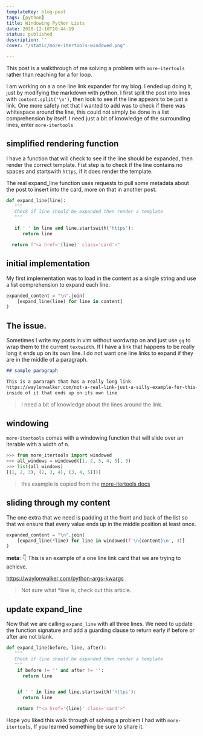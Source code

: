 ```yaml
---
templateKey: blog-post
tags: [python]
title: Windowing Python Lists
date: 2020-12-10T10:44:19
status: published
description: ''
cover: "/static/more-itertools-windowed.png"

---
```


This post is a walkthrough of me solving a problem with `more-itertools` rather
than reaching for a for loop.

I am working on a a one line link expander for my blog.  I ended up doing it,
just by modifying the markdown with python.  I first split the post into lines
with `content.split('\n')`, then look to see if the line appears to be just a
link.  One more safety net that I wanted to add was to check if there was
whitespace around the line, this could not simply be done in a list
comprehension by itself.  I need just a bit of knowledge of the surrounding
lines, enter `more-itertools`


## simplified rendering function

I have a function that will check to see if the
line should be expanded, then render the correct
template.  Fist step is to check if the line
contains no spaces and startswith `https`, if it
does render the template.

The real expand_line function uses requests to
pull some metadata about the post to insert into
the card, more on that in another post.

``` python
def expand_line(line):
   """
   Check if line should be expanded then render a template
   """

   if ' ' in line and line.startswith('https'):
      return line

  return f"<a href='{line}' class='card'>"
```

## initial implementation

My first implementation was to load in the content
as a single string and use a list comprehension to
expand each line.

``` python
expanded_content = "\n".join(
    [expand_line(line) for line in content]
)
```

## The issue.

Sometimes I write my posts in vim without wordwrap
on and just use `gq` to wrap them to the current
`textwidth`.  If I have a link that happens to be
really long it ends up on its own line.  I do not
want one line links to expand if they are in the
middle of a paragraph.

``` markdown
## sample paragraph

This is a pararaph that has a really long link
https://waylonwalker.com/not-a-real-link-just-a-silly-example-for-this-post
inside of it that ends up on its own line
```

> I need a bit of knowledge about the lines around the link.


## windowing

`more-itertools` comes with a windowing function that will slide over an iterable with a width of n.

``` python
>>> from more_itertools import windowed
>>> all_windows = windowed([1, 2, 3, 4, 5], 3)
>>> list(all_windows)
[(1, 2, 3), (2, 3, 4), (3, 4, 5)])]
```

> this example is copied from the [more-itertools docs](https://more-itertools.readthedocs.io/en/stable/api.html#more_itertools.windowed)

## sliding through my content

The one extra that we need is padding at the front and back of the list so that
we ensure that every value ends up in the middle position at least once.


``` python
expanded_content = "\n".join(
    [expand_line(*line) for line in windowed(f'\n{content}\n', 3)]
)
```

**meta**: 👇  This is an example of a one line link card that we are trying to achieve.

https://waylonwalker.com/python-args-kwargs

> Not sure what *line is, check out this article.


## update expand_line

Now that we are calling `expand_line` with all three lines.  We need to update
the function signature and add a guarding clause to return early if before or
after are not blank.

``` python
def expand_line(before, line, after):
   """
   Check if line should be expanded then render a template
   """
    if before != '' and after != '':
      return line


    if ' ' in line and line.startswith('https'):
      return line

    return f"<a href='{line}' class='card'>"
```


Hope you liked this walk through of solving a problem I had with
`more-itertools`, If you learned something be sure to share it.
